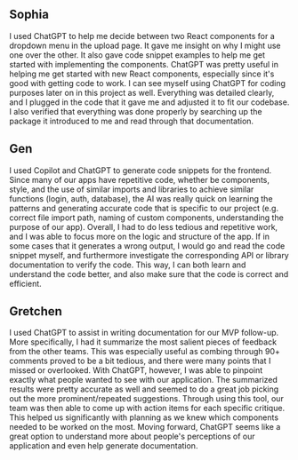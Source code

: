 ## Sophia
I used ChatGPT to help me decide between two React components for a dropdown menu in the upload page. It gave me insight on why I might use one over the other. It also gave code snippet examples to help me get started with implementing the components. ChatGPT was pretty useful in helping me get started with new React components, especially since it's good with getting code to work. I can see myself using ChatGPT for coding purposes later on in this project as well. Everything was detailed clearly, and I plugged in the code that it gave me and adjusted it to fit our codebase. I also verified that everything was done properly by searching up the package it introduced to me and read through that documentation.

## Gen
I used Copilot and ChatGPT to generate code snippets for the frontend. Since many of our apps have repetitive code, whether be components, style, and the use of similar imports and libraries to achieve similar functions (login, auth, database), the AI was really quick on learning the patterns and generating accurate code that is specific to our project (e.g. correct file import path, naming of custom components, understanding the purpose of our app). Overall, I had to do less tedious and repetitive work, and I was able to focus more on the logic and structure of the app. If in some cases that it generates a wrong output, I would go and read the code snippet myself, and furthermore investigate the corresponding API or library documentation to verify the code. This way, I can both learn and understand the code better, and also make sure that the code is correct and efficient.

## Gretchen
I used ChatGPT to assist in writing documentation for our MVP follow-up. More specifically, I had it summarize the most salient pieces of feedback from the other teams. This was especially useful as combing through 90+ comments proved to be a bit tedious, and there were many points that I missed or overlooked. With ChatGPT, however, I was able to pinpoint exactly what people wanted to see with our application. The summarized results were pretty accurate as well and seemed to do a great job picking out the more prominent/repeated suggestions. Through using this tool, our team was then able to come up with action items for each specific critique. This helped us significantly with planning as we knew which components needed to be worked on the most. Moving forward, ChatGPT seems like a great option to understand more about people's perceptions of our application and even help generate documentation.